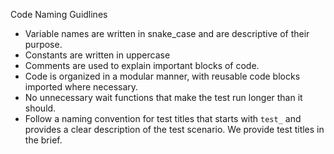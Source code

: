 Code Naming Guidlines
 
- Variable names are written in snake_case and are descriptive of their purpose.
- Constants are written in uppercase
- Comments are used to explain important blocks of code.
- Code is organized in a modular manner, with reusable code blocks imported where necessary.
- No unnecessary wait functions that make the test run longer than it should.
- Follow a naming convention for test titles that starts with `test_` and provides a clear description of the test scenario. We provide test titles in the brief.
 
